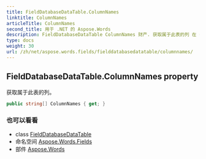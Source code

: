 ```yaml
---
title: FieldDatabaseDataTable.ColumnNames
linktitle: ColumnNames
articleTitle: ColumnNames
second_title: 用于 .NET 的 Aspose.Words
description: FieldDatabaseDataTable ColumnNames 财产. 获取属于此表的列 在 C#.
type: docs
weight: 30
url: /zh/net/aspose.words.fields/fielddatabasedatatable/columnnames/
---
```

## FieldDatabaseDataTable.ColumnNames property

获取属于此表的列。

```csharp
public string[] ColumnNames { get; }
```

### 也可以看看

* class [FieldDatabaseDataTable](../)
* 命名空间 [Aspose.Words.Fields](../../../aspose.words.fields/)
* 部件 [Aspose.Words](../../../)
